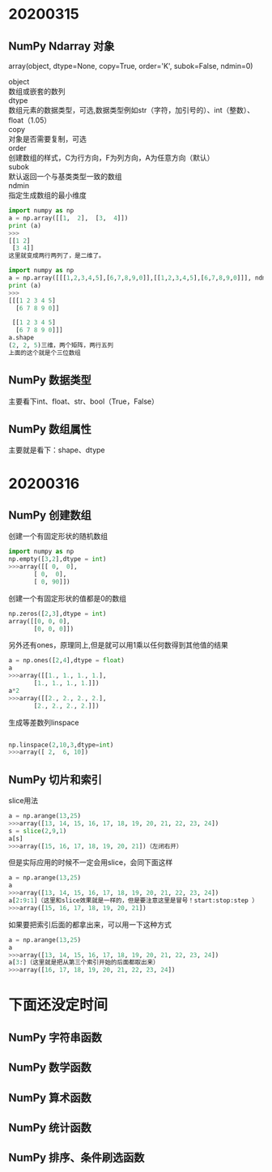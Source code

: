 # 20200315
## NumPy Ndarray 对象 

array(object, dtype=None, copy=True, order='K', subok=False, ndmin=0) <br>

object <br>
数组或嵌套的数列 <br>
dtype <br>
数组元素的数据类型，可选,数据类型例如str（字符，加引号的）、int（整数）、float（1.05） <br>
copy <br>
对象是否需要复制，可选 <br>
order <br>
创建数组的样式，C为行方向，F为列方向，A为任意方向（默认） <br>
subok <br>
默认返回一个与基类类型一致的数组 <br>
ndmin <br>
指定生成数组的最小维度 <br>


```python
import numpy as np 
a = np.array([[1,  2],  [3,  4]])  
print (a)
>>>
[[1 2]
 [3 4]]
这里就变成两行两列了，是二维了。

import numpy as np 
a = np.array([[[1,2,3,4,5],[6,7,8,9,0]],[[1,2,3,4,5],[6,7,8,9,0]]], ndmin = 3, dtype=int)  
print (a)
>>>
[[[1 2 3 4 5]
  [6 7 8 9 0]]

 [[1 2 3 4 5]
  [6 7 8 9 0]]]
a.shape
(2, 2, 5)三维，两个矩阵，两行五列
上面的这个就是个三位数组

```

## NumPy 数据类型
主要看下int、float、str、bool（True，False）

 
## NumPy 数组属性 

主要就是看下：shape、dtype

# 20200316 
## NumPy 创建数组 
创建一个有固定形状的随机数组
```python
import numpy as np 
np.empty([3,2],dtype = int)
>>>array([[ 0,  0],
       [ 0,  0],
       [ 0, 90]])
```

创建一个有固定形状的值都是0的数组
```python
np.zeros([2,3],dtype = int)
array([[0, 0, 0],
       [0, 0, 0]])
```
另外还有ones，原理同上,但是就可以用1乘以任何数得到其他值的结果
```python
a = np.ones([2,4],dtype = float)
a
>>>array([[1., 1., 1., 1.],
       [1., 1., 1., 1.]])
a*2
>>>array([[2., 2., 2., 2.],
       [2., 2., 2., 2.]])
```   
生成等差数列linspace
```python

np.linspace(2,10,3,dtype=int)
>>>array([ 2,  6, 10])
```


## NumPy 切片和索引
slice用法 
```python
a = np.arange(13,25)
>>>array([13, 14, 15, 16, 17, 18, 19, 20, 21, 22, 23, 24])
s = slice(2,9,1)
a[s]
>>>array([15, 16, 17, 18, 19, 20, 21])（左闭右开）
```
但是实际应用的时候不一定会用slice，会同下面这样
```python
a = np.arange(13,25)
a
>>>array([13, 14, 15, 16, 17, 18, 19, 20, 21, 22, 23, 24])
a[2:9:1]（这里和slice效果就是一样的，但是要注意这里是冒号！start:stop:step ）
>>>array([15, 16, 17, 18, 19, 20, 21])
```

如果要把索引后面的都拿出来，可以用一下这种方式
```python
a = np.arange(13,25)
a
>>>array([13, 14, 15, 16, 17, 18, 19, 20, 21, 22, 23, 24])
a[3:]（这里就是把从第三个索引开始的后面都取出来）
>>>array([16, 17, 18, 19, 20, 21, 22, 23, 24])
```

# 下面还没定时间

## NumPy 字符串函数 

## NumPy 数学函数 

## NumPy 算术函数 

## NumPy 统计函数 

## NumPy 排序、条件刷选函数
